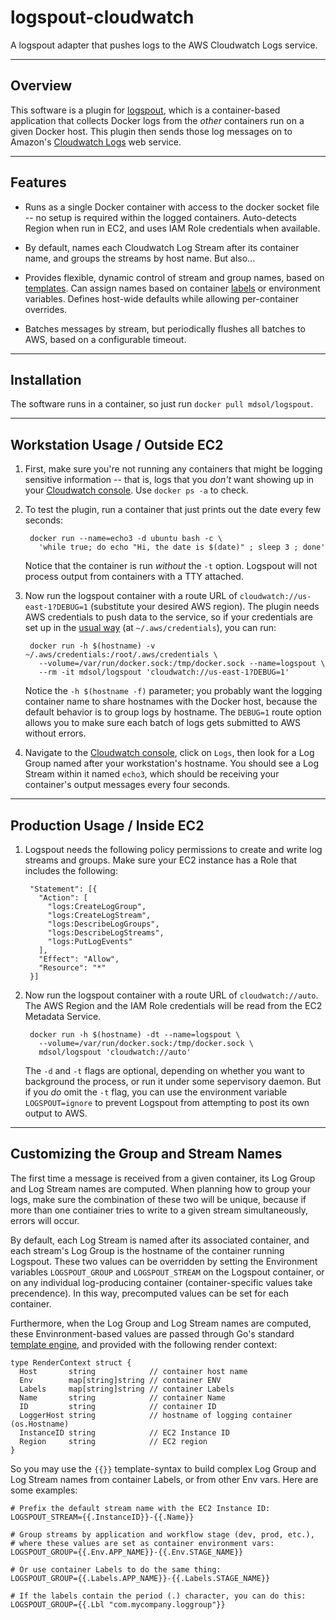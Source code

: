 logspout-cloudwatch
================
A logspout adapter that pushes logs to the AWS Cloudwatch Logs service.

----------------
Overview
----------------
This software is a plugin for [logspout][1], which is a container-based application that collects Docker logs from the *other* containers run on a given Docker host. This plugin then sends those log messages on to Amazon's [Cloudwatch Logs][2] web service.


----------------
Features
----------------

* Runs as a single Docker container with access to the docker socket file -- no setup is required within the logged containers. Auto-detects Region when run in EC2, and uses IAM Role credentials when available.

* By default, names each Cloudwatch Log Stream after its container name, and groups the streams by host name. But also...

* Provides flexible, dynamic control of stream and group names, based on [templates][3]. Can assign names based on container [labels][4] or environment variables. Defines host-wide defaults while allowing per-container overrides.

* Batches messages by stream, but periodically flushes all batches to AWS, based on a configurable timeout.


----------------
Installation
----------------
The software runs in a container, so just run `docker pull mdsol/logspout`.


----------------
Workstation Usage / Outside EC2
----------------

1. First, make sure you're not running any containers that might be logging sensitive information -- that is, logs that you *don't* want showing up in your [Cloudwatch console][5]. Use `docker ps -a` to check.

2. To test the plugin, run a container that just prints out the date every few seconds:

        docker run --name=echo3 -d ubuntu bash -c \
          'while true; do echo "Hi, the date is $(date)" ; sleep 3 ; done'

    Notice that the container is run _without_ the `-t` option. Logspout will not process output from containers with a TTY attached.

3. Now run the logspout container with a route URL of `cloudwatch://us-east-1?DEBUG=1` (substitute your desired AWS region). The plugin needs AWS credentials to push data to the service, so if your credentials are set up in the [usual way][6] (at `~/.aws/credentials`), you can run:

        docker run -h $(hostname) -v ~/.aws/credentials:/root/.aws/credentials \
          --volume=/var/run/docker.sock:/tmp/docker.sock --name=logspout \
          --rm -it mdsol/logspout 'cloudwatch://us-east-1?DEBUG=1'


    Notice the `-h $(hostname -f)` parameter; you probably want the logging container name to share hostnames with the Docker host, because the default behavior is to group logs by hostname. The `DEBUG=1` route option allows you to make sure each batch of logs gets submitted to AWS without errors.

4. Navigate to the [Cloudwatch console][5], click on `Logs`, then look for a Log Group named after your workstation's hostname. You should see a Log Stream within it named `echo3`, which should be receiving your container's output messages every four seconds.


----------------
Production Usage / Inside EC2
----------------

1. Logspout needs the following policy permissions to create and write log streams and groups. Make sure your EC2 instance has a Role that includes the following:

        "Statement": [{
          "Action": [
            "logs:CreateLogGroup",
            "logs:CreateLogStream",
            "logs:DescribeLogGroups",
            "logs:DescribeLogStreams",
            "logs:PutLogEvents"
          ],
          "Effect": "Allow",
          "Resource": "*"
        }]

2. Now run the logspout container with a route URL of `cloudwatch://auto`. The AWS Region and the IAM Role credentials will be read from the EC2 Metadata Service.

        docker run -h $(hostname) -dt --name=logspout \
          --volume=/var/run/docker.sock:/tmp/docker.sock \
          mdsol/logspout 'cloudwatch://auto'

    The `-d` and `-t` flags are optional, depending on whether you want to background the process, or run it under some sepervisory daemon. But if you *do* omit the `-t` flag, you can use the environment variable `LOGSPOUT=ignore` to prevent Logspout from attempting to post its own output to AWS.


----------------
Customizing the Group and Stream Names
----------------

The first time a message is received from a given container, its Log Group and Log Stream names are computed. When planning how to group your logs, make sure the combination of these two will be unique, because if more than one contiainer tries to write to a given stream simultaneously, errors will occur.

By default, each Log Stream is named after its associated container, and each stream's Log Group is the hostname of the container running Logspout. These two values can be overridden by setting the Environment variables `LOGSPOUT_GROUP` and `LOGSPOUT_STREAM` on the Logspout container, or on any individual log-producing container (container-specific values take precendence). In this way, precomputed values can be set for each container.

Furthermore, when the Log Group and Log Stream names are computed, these Envinronment-based values are passed through Go's standard [template engine][3], and provided with the following render context:


    type RenderContext struct {
      Host       string            // container host name
      Env        map[string]string // container ENV
      Labels     map[string]string // container Labels
      Name       string            // container Name
      ID         string            // container ID
      LoggerHost string            // hostname of logging container (os.Hostname)
      InstanceID string            // EC2 Instance ID
      Region     string            // EC2 region
    }

So you may use the `{{}}` template-syntax to build complex Log Group and Log Stream names from container Labels, or from other Env vars. Here are some examples:

    # Prefix the default stream name with the EC2 Instance ID:
    LOGSPOUT_STREAM={{.InstanceID}}-{{.Name}}

    # Group streams by application and workflow stage (dev, prod, etc.),
    # where these values are set as container environment vars:
    LOGSPOUT_GROUP={{.Env.APP_NAME}}-{{.Env.STAGE_NAME}}

    # Or use container Labels to do the same thing:
    LOGSPOUT_GROUP={{.Labels.APP_NAME}}-{{.Labels.STAGE_NAME}}

    # If the labels contain the period (.) character, you can do this:
    LOGSPOUT_GROUP={{.Lbl "com.mycompany.loggroup"}}



[1]: https://github.com/gliderlabs/logspout
[2]: https://docs.aws.amazon.com/AmazonCloudWatchLogs/latest/APIReference/Welcome.html
[3]: https://golang.org/pkg/text/template/
[4]: https://docs.docker.com/engine/userguide/labels-custom-metadata/
[5]: https://console.aws.amazon.com/cloudwatch/home?#logs
[6]: https://docs.aws.amazon.com/cli/latest/userguide/cli-chap-getting-started.html

